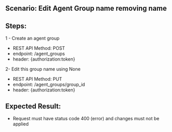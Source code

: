 ## Scenario: Edit Agent Group name removing name 
## Steps:
1 - Create an agent group

- REST API Method: POST
- endpoint: /agent_groups
- header: {authorization:token}

2- Edit this group name using None

- REST API Method: PUT
- endpoint: /agent_groups/group_id
- header: {authorization:token}


## Expected Result:
- Request must have status code 400 (error) and changes must not be applied
